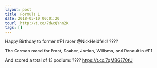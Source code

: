 ```yaml
---
layout: post
title: Formula 1
date: 2018-05-10 00:01:20
tourl: http://t.co/7dAxQYnn2K
tags: []
---
```

Happy Birthday to former #F1 racer @NickHeidfeld! ????

The German raced for Prost, Sauber, Jordan, Williams, and Renault in #F1

And scored a total of 13 podiums ???? https://t.co/7qMBGE70tU